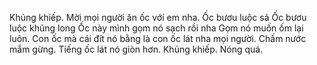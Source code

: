 Khủng khiếp.
Mời mọi người ăn ốc với em nha.
Ốc bươu luộc sả
Ốc bươu luộc khủng long
Ốc này mình gọm nó sạch rồi nha
Gọm nó muốn ốm lại luôn.
Con ốc mà cái đít nó bằng là con ốc lát nha mọi người.
Chấm nước mắm gừng.
Tiếng ốc lát nó giòn hơn.
Khủng khiếp.
Nóng quá.